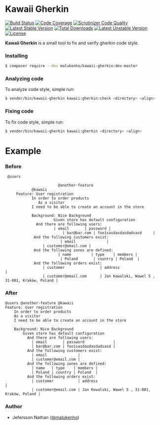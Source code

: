 Kawaii Gherkin
==============

[![Build Status](https://travis-ci.org/malukenho/kawaii-gherkin.svg?branch=master)](https://travis-ci.org/malukenho/kawaii-gherkin)
[![Code Coverage](https://scrutinizer-ci.com/g/malukenho/kawaii-gherkin/badges/coverage.png?b=master)](https://scrutinizer-ci.com/g/malukenho/kawaii-gherkin/?branch=master)
[![Scrutinizer Code Quality](https://scrutinizer-ci.com/g/malukenho/kawaii-gherkin/badges/quality-score.png?b=master)](https://scrutinizer-ci.com/g/malukenho/kawaii-gherkin/?branch=master)
[![Latest Stable Version](https://poser.pugx.org/malukenho/kawaii-gherkin/v/stable)](https://packagist.org/packages/malukenho/kawaii-gherkin)
[![Total Downloads](https://poser.pugx.org/malukenho/kawaii-gherkin/downloads)](https://packagist.org/packages/malukenho/kawaii-gherkin)
[![Latest Unstable Version](https://poser.pugx.org/malukenho/kawaii-gherkin/v/unstable)](https://packagist.org/packages/malukenho/kawaii-gherkin)
[![License](https://poser.pugx.org/malukenho/kawaii-gherkin/license)](https://packagist.org/packages/malukenho/kawaii-gherkin)

**Kawaii Gherkin** is a small tool to fix and verify gherkin code style. 

### Installing

```sh
$ composer require --dev malukenho/kawaii-gherkin:dev-master
```

### Analyzing code

To analyze code style, simple run:

```sh
$ vendor/bin/kawaii-gherkin kawaii:gherkin:check <directory> <align>
```

### Fixing code

To fix code style, simple run:

```sh
$ vendor/bin/kawaii-gherkin kawaii:gherkin <directory> <align>
```

# Example

### Before

```gherkin
 @users

                        @another-feature
            @kawaii
     Feature: User registration
            In order to order products
               As a visitor
            I need to be able to create an account in the store

            Background: Nice Background
                      Given store has default configuration
              And there are following users:
                      | email       | password |
                          | bar@bar.com | foo1sasdasdasdadsasd     |
             And the following customers exist:
                         | email              |
                 | customer@email.com |
             And the following zones are defined:
                        | name         | type    | members |
                         | Poland       | country | Poland  |
             And the following orders exist:
                 | customer                | address                                        |
                 | customer@email.com      | Jan Kowalski, Wawel 5 , 31-001, Kraków, Poland |
```

### After

```gherkin
@users @another-feature @kawaii
Feature: User registration
    In order to order products
    As a visitor
    I need to be able to create an account in the store

    Background: Nice Background
        Given store has default configuration
          And there are following users:
            | email       | password             |
            | bar@bar.com | foo1sasdasdasdadsasd |
          And the following customers exist:
            | email              |
            | customer@email.com |
          And the following zones are defined:
            | name   | type    | members |
            | Poland | country | Poland  |
          And the following orders exist:
            | customer           | address                                        |
            | customer@email.com | Jan Kowalski, Wawel 5 , 31-001, Kraków, Poland |
```

### Author

- Jefersson Nathan ([@malukenho](http://github.com/malukenho))
